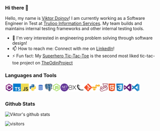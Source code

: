 ### Hi there 👋

Hello, my name is [Viktor Dojnov](https://www.linkedin.com/in/viktordojnov/)! I am currently working as a Software Engineer in Test at [Trulioo Information Services](https://www.trulioo.com/). My team builds and maintains internal testing frameworks and other internal testing tools.

- 🌱 I'm very interested in engineering problem solving through software design!
- 📫 How to reach me: Connect with me on [LinkedIn](https://www.linkedin.com/in/viktordojnov/)! 
- ⚡ Fun fact: My [Superhero Tic-Tac-Toe](https://vdojnov.github.io/Superhero-Tic-Tac-Toe/) is the second most liked tic-tac-toe project on [TheOdinProject](https://www.theodinproject.com/paths/full-stack-javascript/courses/javascript/lessons/tic-tac-toe)


### Languages and Tools

<img align="left" alt="CSharp" width="26px" src="./Icons/csharp-original.svg" />
<img align="left" alt="TypeScript" width="26px" src="./Icons/typescript-original.svg" />
<img align="left" alt="JavaScript" width="26px" src="./Icons/javascript-original.svg" />
<img align="left" alt="Python" width="26px" src="./Icons/python-original.svg" />
<img align="left" alt="SQL" width="26px" src="https://raw.githubusercontent.com/github/explore/80688e429a7d4ef2fca1e82350fe8e3517d3494d/topics/sql/sql.png" />
<img align="left" alt="Postgres" width="26px" src="./Icons/postgresql-original.svg" />
<img align="left" alt="NodeJS" width="26px" src="./Icons/nodejs-original.svg" />
<img align="left" alt="dotnetcore" width="26px" src="./Icons/dotnetcore-original.svg" />
<img align="left" alt="expressJS" width="26px" src="./Icons/express-original.svg" />
<img align="left" alt="Flask" width="26px" src="./Icons/flask-original.svg" />
<img align="left" alt="Git" width="26px" src="./Icons/git-original.svg" />
<img align="left" alt="AWS" width="26px" src="./Icons/amazonwebservices-original.svg" />
<img align="left" alt="Jest" width="26px" src="./Icons/jest-plain.svg" />
<img align="left" alt="HTML5" width="26px" src="./Icons/html5-original.svg" />
<img align="left" alt="CSS3" width="26px" src="./Icons/css3-original.svg" />
<img align="left" alt="VisualStudio" width="26px" src="./Icons/visualstudio-plain.svg" />
<img align="left" alt="VSCode" width="26px" src="./Icons/vscode-original.svg" />

<br>
<br>

### Github Stats

![Viktor's github stats](https://github-readme-stats.vercel.app/api?username=vdojnov&theme=dark)

<!-- ### Social
<a href="https://www.linkedin.com/in/viktordojnov/">
  <img align="left" alt="linkedIn" width="26px" src="https://cdn-icons-png.flaticon.com/512/174/174857.png" />
</a>
<a href="https://www.hackerrank.com/viktordojnov">
  <img align="left" alt="hackerRank" width="26px" src="https://hrcdn.net/community-frontend/assets/favicon-ddc852f75a.png" />
</a>
<a href="https://leetcode.com/dojnov/">
  <img align="left" alt="leetcode" width="26px" src="https://assets.leetcode.com/static_assets/public/icons/favicon-160x160.png" />
</a>

<br>
<br> -->

![visitors](https://visitor-badge.glitch.me/badge?page_id=vdojnov&left_color=black&right_color=blue)

